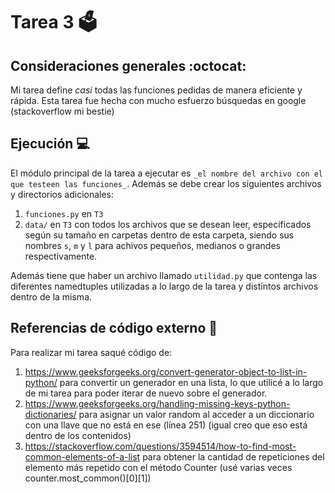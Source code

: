 # Tarea 3 :ballot_box:

## Consideraciones generales :octocat:
Mi tarea define _casi_ todas las funciones pedidas de manera eficiente y rápida. Esta tarea fue hecha con mucho esfuerzo búsquedas en google (stackoverflow mi bestie)

## Ejecución :computer:
El módulo principal de la tarea a ejecutar es  ```_el nombre del archivo con el que testeen las funciones_```. Además se debe crear los siguientes archivos y directorios adicionales:
1. ```funciones.py``` en ```T3```
2. ```data/``` en ```T3``` con todos los archivos que se desean leer, específicados según su tamaño en carpetas dentro de esta carpeta, siendo sus nombres ```s```, ```m``` y ```l``` para achivos pequeños, medianos o grandes respectivamente.

Además tiene que haber un archivo llamado ```utilidad.py``` que contenga las diferentes namedtuples utilizadas a lo largo de la tarea y distintos archivos dentro de la misma.

## Referencias de código externo :book:

Para realizar mi tarea saqué código de:
1. https://www.geeksforgeeks.org/convert-generator-object-to-list-in-python/ para convertir un generador en una lista, lo que utilicé a lo largo de mi tarea para poder iterar de nuevo sobre el generador.
2. https://www.geeksforgeeks.org/handling-missing-keys-python-dictionaries/ para asignar un valor random al acceder a un diccionario con una llave que no está en ese (línea 251) (igual creo que eso está dentro de los contenidos)
3. https://stackoverflow.com/questions/3594514/how-to-find-most-common-elements-of-a-list para obtener la cantidad de repeticiones del elemento más repetido con el método Counter (usé varias veces counter.most_common()[0][1])
